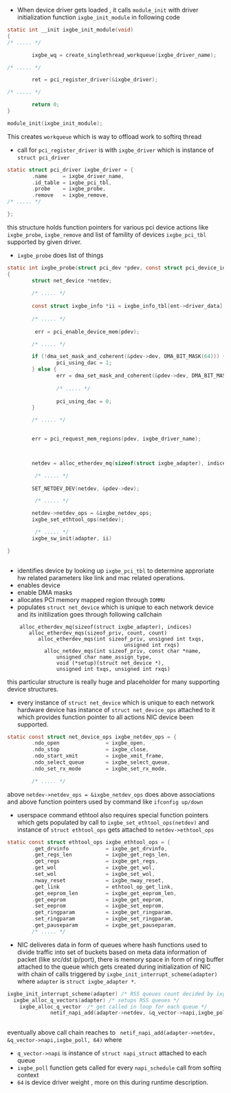 - When device driver gets loaded , it calls `module_init` with driver initialization function `ixgbe_init_module` in following code
```c
static int __init ixgbe_init_module(void)
{
/* ..... */

        ixgbe_wq = create_singlethread_workqueue(ixgbe_driver_name);

/* ..... */

        ret = pci_register_driver(&ixgbe_driver);

/* ..... */

        return 0;
}

module_init(ixgbe_init_module);

```
This creates `workqueue` which is way to offload work to softirq thread

-  call for `pci_register_driver` is with `ixgbe_driver` which is instance of `struct pci_driver`
```c
static struct pci_driver ixgbe_driver = {
        .name     = ixgbe_driver_name,
        .id_table = ixgbe_pci_tbl,
        .probe    = ixgbe_probe,
        .remove   = ixgbe_remove,
/* ..... */

};
```
this structure holds function pointers for various pci device actions like `ixgbe_probe`, `ixgbe_remove` and list of famility of devices `ixgbe_pci_tbl` supported by given driver.

- `ixgbe_probe` does list of things

```c
static int ixgbe_probe(struct pci_dev *pdev, const struct pci_device_id *ent)
{
        struct net_device *netdev;
        
        /* ..... */
        
        const struct ixgbe_info *ii = ixgbe_info_tbl[ent->driver_data];
        
        /* ..... */
        
         err = pci_enable_device_mem(pdev);

        /* ..... */

        if (!dma_set_mask_and_coherent(&pdev->dev, DMA_BIT_MASK(64))) {
                pci_using_dac = 1;
        } else {
                err = dma_set_mask_and_coherent(&pdev->dev, DMA_BIT_MASK(32));
                
                /* ..... */
                
                pci_using_dac = 0;
        }        

        /* ..... */
        

        err = pci_request_mem_regions(pdev, ixgbe_driver_name);



        netdev = alloc_etherdev_mq(sizeof(struct ixgbe_adapter), indices);

         /* ..... */
         
        SET_NETDEV_DEV(netdev, &pdev->dev);

         /* ..... */

        netdev->netdev_ops = &ixgbe_netdev_ops;
        ixgbe_set_ethtool_ops(netdev);

         /* ..... */
        ixgbe_sw_init(adapter, ii)

}        
        
```        

   -  identifies device by looking up `ixgbe_pci_tbl` to determine approriate hw related parameters like link and mac related operations.
   - enables device
   - enable DMA masks
   - allocates PCI memory mapped region through `IOMMU`
   - populates `struct net_device` which is unique to each network device and its initilization goes through following callchain
```
    alloc_etherdev_mq(sizeof(struct ixgbe_adapter), indices)
       alloc_etherdev_mqs(sizeof_priv, count, count)
          alloc_etherdev_mqs(int sizeof_priv, unsigned int txqs,
                                      unsigned int rxqs)
            alloc_netdev_mqs(int sizeof_priv, const char *name,
                unsigned char name_assign_type,
                void (*setup)(struct net_device *),
                unsigned int txqs, unsigned int rxqs)                                   
```
this particular structure is really huge and placeholder for many supporting device structures.

- every instance of `struct net_device` which is unique to each network hardware device has instance of `struct net_device_ops` attached to it which provides function pointer to all actions NIC device been supported.
```c
static const struct net_device_ops ixgbe_netdev_ops = {
        .ndo_open               = ixgbe_open,
        .ndo_stop               = ixgbe_close,
        .ndo_start_xmit         = ixgbe_xmit_frame,
        .ndo_select_queue       = ixgbe_select_queue,
        .ndo_set_rx_mode        = ixgbe_set_rx_mode,

        /* ..... */

```


above `netdev->netdev_ops = &ixgbe_netdev_ops` does above associations and above function pointers used by command like `ifconfig up/down`

- userspace command ethtool also requires special function pointers which gets populated by call to `ixgbe_set_ethtool_ops(netdev)` and instance of `struct ethtool_ops` gets attached to `netdev->ethtool_ops` 
```c
static const struct ethtool_ops ixgbe_ethtool_ops = {
        .get_drvinfo            = ixgbe_get_drvinfo,
        .get_regs_len           = ixgbe_get_regs_len,
        .get_regs               = ixgbe_get_regs,
        .get_wol                = ixgbe_get_wol,
        .set_wol                = ixgbe_set_wol,
        .nway_reset             = ixgbe_nway_reset,
        .get_link               = ethtool_op_get_link,
        .get_eeprom_len         = ixgbe_get_eeprom_len,
        .get_eeprom             = ixgbe_get_eeprom,
        .set_eeprom             = ixgbe_set_eeprom,
        .get_ringparam          = ixgbe_get_ringparam,
        .set_ringparam          = ixgbe_set_ringparam,
        .get_pauseparam         = ixgbe_get_pauseparam,
        /* ..... */
```

- NIC deliveres data in form of queues where hash functions used to divide traffic into set of buckets based on meta data information of packet (like src/dst ip/port), there is memory space in form of ring buffer attached to the queue which gets created during initialization of NIC with chain of calls triggered by `ixgbe_init_interrupt_scheme(adapter)` where `adapter` is `struct ixgbe_adapter *`.
```c
ixgbe_init_interrupt_scheme(adapter) /* RSS queues count decided by ixgbe_sw_init(adapter, ii) */
  ixgbe_alloc_q_vectors(adapter) /* setups RSS queues */
    ixgbe_alloc_q_vector  /* get called in loop for each queue */
              netif_napi_add(adapter->netdev, &q_vector->napi,ixgbe_poll, 64)
                               
```
eventually above call chain reaches to ` netif_napi_add(adapter->netdev, &q_vector->napi,ixgbe_poll, 64)`  where 
   - `q_vector->napi` is instance of `struct napi_struct` attached to each queue
   - `ixgbe_poll` function gets called for every `napi_schedule` call from softirq context
   - `64` is device driver weight , more on this during runtime description.
   



